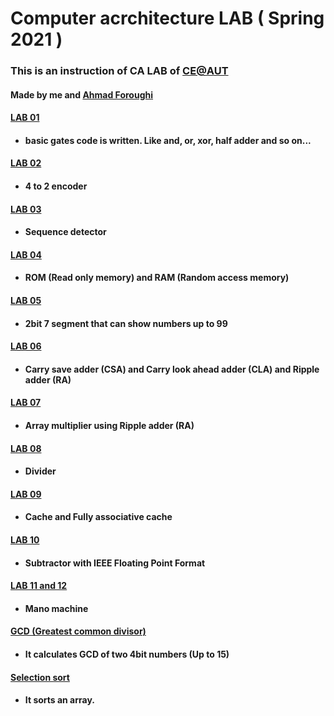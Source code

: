 
# Computer acrchitecture LAB   ( Spring 2021 )

### This is an instruction of CA LAB of [CE@AUT](https://ce.aut.ac.ir/)
#### Made by me and [Ahmad Foroughi](https://github.com/pyhp2017)
#### [LAB 01](https://github.com/alinowrouzii/CA-LAB/tree/master/LAB01)
* #### basic gates code is written. Like and, or, xor, half adder and so on...

#### [LAB 02](https://github.com/alinowrouzii/CA-LAB/tree/master/LAB02)
* #### 4 to 2 encoder
#### [LAB 03](https://github.com/alinowrouzii/CA-LAB/tree/master/LAB03)
* #### Sequence detector

#### [LAB 04](https://github.com/alinowrouzii/CA-LAB/tree/master/LAB04)
* #### ROM (Read only memory) and RAM (Random access memory)

#### [LAB 05](https://github.com/alinowrouzii/CA-LAB/tree/master/LAB05)
* #### 2bit 7 segment that can show numbers up to 99

#### [LAB 06](https://github.com/alinowrouzii/CA-LAB/tree/master/LAB06)
* #### Carry save adder (CSA) and Carry look ahead adder (CLA) and Ripple adder (RA)

#### [LAB 07](https://github.com/alinowrouzii/CA-LAB/tree/master/LAB07)
* #### Array multiplier using Ripple adder (RA)

#### [LAB 08](https://github.com/alinowrouzii/CA-LAB/tree/master/LAB08)
* #### Divider

#### [LAB 09](https://github.com/alinowrouzii/CA-LAB/tree/master/LAB09)
* #### Cache and Fully associative cache

#### [LAB 10](https://github.com/alinowrouzii/CA-LAB/tree/master/LAB10)
* #### Subtractor with IEEE Floating Point Format

#### [LAB 11 and 12](https://github.com/alinowrouzii/CA-LAB/tree/master/LAB11%2612)
* #### Mano machine

#### [GCD (Greatest common divisor)](https://github.com/alinowrouzii/CA-LAB/tree/master/gcd__calculator_vhdl)
* #### It calculates GCD of two 4bit numbers (Up to 15)
#### [Selection sort](https://github.com/alinowrouzii/CA-LAB/tree/master/selection-sort)
* #### It sorts an array.